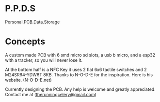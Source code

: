 # P.P.D.S
Personal.PCB.Data.Storage

# Concepts
A custom made PCB with 6 smd micro sd slots, a usb b micro, and a esp32 with a tracker, so you will never lose it.

At the bottom half is a NFC Key it uses 2 flat 6x6 tactile switches and 2 M24SR64-YDW6T 8KB. Thanks to N-O-D-E for the inspiration. Here is his website. (N-O-D-E.net)

Currently designing the PCB. Any help is welcome and greatly appreciated. Contact me at (therunningcelery@gmail.com)
